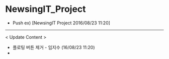 # NewsingIT_Project

* Push ex) [NewsingIT Project 2016/08/23 11:20]

-----------------------------------------

< Update Content >

* 플로팅 버튼 제거 - 임지수 (16/08/23 11:20)
* 
